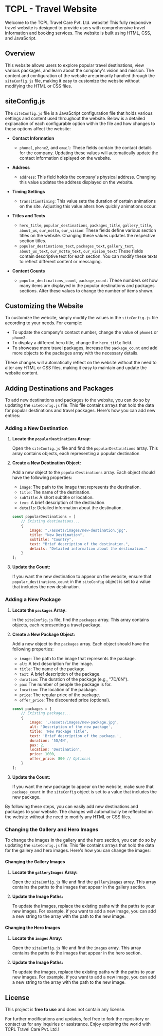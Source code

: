 # TCPL - Travel Website

Welcome to the TCPL Travel Care Pvt. Ltd. website! This fully responsive travel website is designed to provide users with comprehensive travel information and booking services. The website is built using HTML, CSS, and JavaScript.

## Overview

This website allows users to explore popular travel destinations, view various packages, and learn about the company's vision and mission. The content and configuration of the website are primarily handled through the `siteConfig.js` file, making it easy to customize the website without modifying the HTML or CSS files.

## siteConfig.js

The `siteConfig.js` file is a JavaScript configuration file that holds various settings and content used throughout the website. Below is a detailed explanation of each configurable option within the file and how changes to these options affect the website:

- **Contact Information**
  - `phone1`, `phone2`, and `email`: These fields contain the contact details for the company. Updating these values will automatically update the contact information displayed on the website.

- **Address**
  - `address`: This field holds the company's physical address. Changing this value updates the address displayed on the website.

- **Timing Settings**
  - `transitionTiming`: This value sets the duration of certain animations on the site. Adjusting this value alters how quickly animations occur.

- **Titles and Texts**
  - `hero_title`, `popular_destinations`, `packages_title`, `gallery_title`, `about_us`, `our_motto`, `our_vision`: These fields define various section titles on the website. Changing these values updates the respective section titles.
  - `popular_destinations_text`, `packages_text`, `gallery_text`, `about_us_text`, `our_motto_text`, `our_vision_text`: These fields contain descriptive text for each section. You can modify these texts to reflect different content or messaging.

- **Content Counts**
  - `popular_destinations_count`, `package_count`: These numbers set how many items are displayed in the popular destinations and packages sections. Alter these values to change the number of items shown.

## Customizing the Website

To customize the website, simply modify the values in the `siteConfig.js` file according to your needs. For example:

- To update the company's contact number, change the value of `phone1` or `phone2`.
- To display a different hero title, change the `hero_title` field.
- To showcase more travel packages, increase the `package_count` and add more objects to the packages array with the necessary details.

These changes will automatically reflect on the website without the need to alter any HTML or CSS files, making it easy to maintain and update the website content.

## Adding Destinations and Packages

To add new destinations and packages to the website, you can do so by updating the `siteConfig.js` file. This file contains arrays that hold the data for popular destinations and travel packages. Here's how you can add new entries:

### Adding a New Destination

1. **Locate the `popularDestinations` Array:**

   Open the `siteConfig.js` file and find the `popularDestinations` array. This array contains objects, each representing a popular destination.

2. **Create a New Destination Object:**

   Add a new object to the `popularDestinations` array. Each object should have the following properties:
   - `image`: The path to the image that represents the destination.
   - `title`: The name of the destination.
   - `subTitle`: A short subtitle or location.
   - `text`: A brief description of the destination.
   - `details`: Detailed information about the destination.

   ```javascript
   const popularDestinations = [
       // Existing destinations...
       {
           image: "./assets/images/new-destination.jpg",
           title: "New Destination",
           subTitle: "Country",
           text: "Brief description of the destination.",
           details: "Detailed information about the destination."
       }
   ];
   ```

3. **Update the Count:**

   If you want the new destination to appear on the website, ensure that `popular_destinations_count` in the `siteConfig` object is set to a value that includes the new destination.

### Adding a New Package

1. **Locate the `packages` Array:**

   In the `siteConfig.js` file, find the `packages` array. This array contains objects, each representing a travel package.

2. **Create a New Package Object:**

   Add a new object to the `packages` array. Each object should have the following properties:
   - `image`: The path to the image that represents the package.
   - `alt`: A text description for the image.
   - `title`: The name of the package.
   - `text`: A brief description of the package.
   - `duration`: The duration of the package (e.g., "7D/6N").
   - `pax`: The number of people the package is for.
   - `location`: The location of the package.
   - `price`: The regular price of the package.
   - `offer_price`: The discounted price (optional).

   ```javascript
   const packages = [
       // Existing packages...
       {
           image: './assets/images/new-package.jpg',
           alt: 'Description of the new package',
           title: 'New Package Title',
           text: 'Brief description of the package.',
           duration: '5D/4N',
           pax: 2,
           location: 'Destination',
           price: 1000,
           offer_price: 800 // Optional
       }
   ];
   ```

3. **Update the Count:**

   If you want the new package to appear on the website, make sure that `package_count` in the `siteConfig` object is set to a value that includes the new package.

By following these steps, you can easily add new destinations and packages to your website. The changes will automatically be reflected on the website without the need to modify any HTML or CSS files.

### Changing the Gallery and Hero Images

To change the images in the gallery and the hero section, you can do so by updating the `siteConfig.js` file. This file contains arrays that hold the data for the gallery and hero images. Here's how you can change the images:

#### Changing the Gallery Images

1. **Locate the `galleryImages` Array:**

   Open the `siteConfig.js` file and find the `galleryImages` array. This array contains the paths to the images that appear in the gallery section.

2. **Update the Image Paths:**

   To update the images, replace the existing paths with the paths to your new images. For example, if you want to add a new image, you can add a new string to the array with the path to the new image.

#### Changing the Hero Images

1. **Locate the `images` Array:**

   Open the `siteConfig.js` file and find the `images` array. This array contains the paths to the images that appear in the hero section.

2. **Update the Image Paths:**

   To update the images, replace the existing paths with the paths to your new images. For example, if you want to add a new image, you can add a new string to the array with the path to the new image.

## License

This project is **free to use** and does not contain any license.

For further modifications and updates, feel free to fork the repository or contact us for any inquiries or assistance. Enjoy exploring the world with TCPL Travel Care Pvt. Ltd.!
